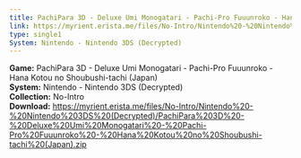 ```yaml
---
title: PachiPara 3D - Deluxe Umi Monogatari - Pachi-Pro Fuuunroko - Hana Kotou no Shoubushi-tachi (Japan)
link: https://myrient.erista.me/files/No-Intro/Nintendo%20-%20Nintendo%203DS%20(Decrypted)/PachiPara%203D%20-%20Deluxe%20Umi%20Monogatari%20-%20Pachi-Pro%20Fuuunroko%20-%20Hana%20Kotou%20no%20Shoubushi-tachi%20(Japan).zip
type: single1
System: Nintendo - Nintendo 3DS (Decrypted)
---
```

<b>Game:</b> PachiPara 3D - Deluxe Umi Monogatari - Pachi-Pro Fuuunroko - Hana Kotou no Shoubushi-tachi (Japan)<br>
<b>System:</b> Nintendo - Nintendo 3DS (Decrypted)<br>
<b>Collection:</b> No-Intro<br>
<b>Download:</b> https://myrient.erista.me/files/No-Intro/Nintendo%20-%20Nintendo%203DS%20(Decrypted)/PachiPara%203D%20-%20Deluxe%20Umi%20Monogatari%20-%20Pachi-Pro%20Fuuunroko%20-%20Hana%20Kotou%20no%20Shoubushi-tachi%20(Japan).zip